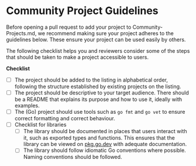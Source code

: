 # Community Project Guidelines

Before opening a pull request to add your project to Community-Projects.md,
we recommend making sure your project adheres to the guidelines below. These
ensure your project can be used easily by others. 

The following checklist helps you and reviewers consider some of the
steps that should be taken to make a project accessible to users. 

**Checklist**
* [ ] The project should be added to the listing in alphabetical order, following
the structure established by existing projects on the listing.
* [ ] The project should be descriptive to your target audience. There should be
a README that explains its purpose and how to use it, ideally with examples.
* [ ] The (Go) project should use tools such as `go fmt` and `go vet` to ensure
correct formatting and correct behaviour.
* [ ] Checklist for libraries
  * [ ] The library should be documented in places that users interact with it, such as
  exported types and functions. This ensures that the library can be viewed on
  [pkg.go.dev](https://pkg.go.dev) with adequate documentation.
  * [ ] The library should follow idiomatic Go conventions where possible. Naming
  conventions should be followed.